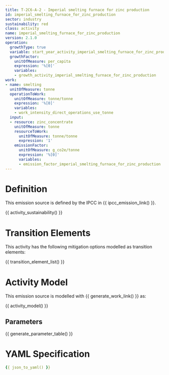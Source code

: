 ```yaml
---
title: T-2C6-A-2 - Imperial smelting furnace for zinc production
id: imperial_smelting_furnace_for_zinc_production
sector: industry
sustainability: red
class: activity
name: imperial_smelting_furnace_for_zinc_production
version: 2.1.0
operation:
  growthType: true
  variable: start_year_activity_imperial_smelting_furnace_for_zinc_production
  growthFactor:
    unitOfMeasure: per_capita
    expression: '%[0]'
    variables:
    - growth_activity_imperial_smelting_furnace_for_zinc_production
work:
- name: smelting
  unitOfMeasure: tonne
  operationToWork:
    unitOfMeasure: tonne/tonne
    expression: '%[0]'
    variables:
    - work_intensity_direct_operations_use_tonne
  input:
  - resource: zinc_concentrate
    unitOfMeasure: tonne
    resourceToWork:
      unitOfMeasure: tonne/tonne
      expression: '1'
    emissionFactor:
      unitOfMeasure: g_co2e/tonne
      expression: '%[0]'
      variables:
      - emission_factor_imperial_smelting_furnace_for_zinc_production
---
```

# Definition
This emission source is defined by the IPCC in {{ ipcc_emission_link() }}.


{{ activity_sustainability() }}

# Transition Elements

This activity has the following mitigation options modelled as transition elements:

{{ transition_element_list() }}

# Activity Model
This emission source is modelled with {{ generate_work_link() }} as:

{{ activity_model() }}

## Parameters

{{ generate_parameter_table() }}

# YAML Specification

```yaml
{{ json_to_yaml() }}
```